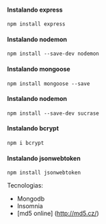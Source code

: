 
#### Instalando express
```
npm install express
```

#### Instalando nodemon
```
npm install --save-dev nodemon
```

#### Instalando mongoose
```
npm install mongoose --save
```

#### Instalando nodemon
```
npm install --save-dev sucrase
```

#### Instalando bcrypt
```
npm i bcrypt
```

#### Instalando jsonwebtoken
```
npm install jsonwebtoken
```


Tecnologias:

* Mongodb
* Insomnia
* [md5 online] (http://md5.cz/)
